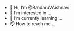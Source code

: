 - 👋 Hi, I’m @BandaruVAishnavi
- 👀 I’m interested in ...
- 🌱 I’m currently learning ...
- 📫 How to reach me ...

<!---
BandaruVAishnavi/BandaruVAishnavi is a ✨ special ✨ repository because its `README.md` (this file) appears on your GitHub profile.
You can click the Preview link to take a look at your changes.
--->
